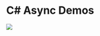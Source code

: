 # C# Async Demos

![](https://github.com/changhuixu/AsyncDemos/workflows/ASP.NET%20Core%20CI/badge.svg)
